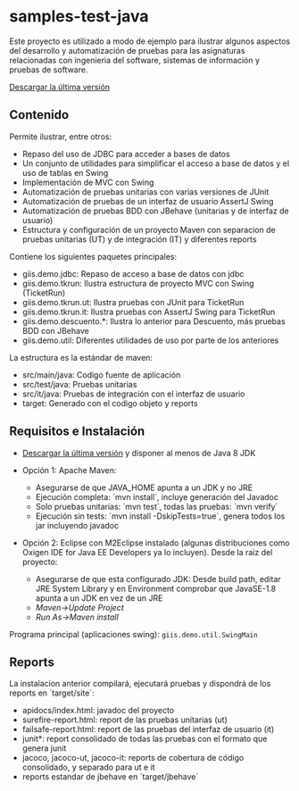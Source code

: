 # samples-test-java

Este proyecto es utilizado a modo de ejemplo para ilustrar algunos aspectos del desarrollo y automatización de pruebas para
las asignaturas relacionadas con ingenieria del software, sistemas de información y pruebas de software.

[Descargar la última versión](https://github.com/javiertuya/samples-test-java/releases)

## Contenido

Permite ilustrar, entre otros:
- Repaso del uso de JDBC para acceder a bases de datos
- Un conjunto de utilidades para simplificar el acceso a base de datos y el uso de tablas en Swing
- Implementación de MVC con Swing
- Automatización de pruebas unitarias con varias versiones de JUnit
- Automatización de pruebas de un interfaz de usuario AssertJ Swing
- Automatización de pruebas BDD con JBehave (unitarias y de interfaz de usuario)
- Estructura y configuración de un proyecto Maven 
  con separacion de pruebas unitarias (UT) y de integración (IT) y diferentes reports

Contiene los siguientes paquetes principales:
- giis.demo.jdbc: Repaso de acceso a base de datos con jdbc
- giis.demo.tkrun: Ilustra estructura de proyecto MVC con Swing (TicketRun)
- giis.demo.tkrun.ut: Ilustra pruebas con JUnit para TicketRun
- giis.demo.tkrun.it: Ilustra pruebas con AssertJ Swing para TicketRun
- giis.demo.descuento.*: Ilustra lo anterior para Descuento, más pruebas BDD con JBehave
- giis.demo.util: Diferentes utilidades de uso por parte de los anteriores

La estructura es la estándar de maven:
- src/main/java: Codigo fuente de aplicación
- src/test/java: Pruebas unitarias
- src/it/java: Pruebas de integración con el interfaz de usuario
- target: Generado con el codigo objeto y reports

## Requisitos e Instalación

- [Descargar la última versión](https://github.com/javiertuya/samples-test-java/releases) 
  y disponer al menos de Java 8 JDK

- Opción 1: Apache Maven:
  - Asegurarse de que JAVA_HOME apunta a un JDK y no JRE
  - Ejecución completa: ´mvn install´, incluye generación del Javadoc
  - Solo pruebas unitarias: ´mvn test´, todas las pruebas: ´mvn verify´
  - Ejecución sin tests: ´mvn install -DskipTests=true´, genera todos los jar incluyendo javadoc

- Opción 2: Eclipse con M2Eclipse instalado (algunas distribuciones como Oxigen IDE for Java EE Developers ya lo incluyen).
  Desde la raiz del proyecto:
  - Asegurarse de que esta configurado JDK: Desde build path, editar JRE System Library y en Environment
	comprobar que JavaSE-1.8 apunta a un JDK en vez de un JRE
  - *Maven->Update Project*
  - *Run As->Maven install*

Programa principal (aplicaciones swing): `giis.demo.util.SwingMain`

## Reports

La instalacion anterior compilará, ejecutará pruebas y dispondrá de los reports en ´target/site´:
- apidocs/index.html: javadoc del proyecto
- surefire-report.html: report de las pruebas unitarias (ut)
- failsafe-report.html: report de las pruebas del interfaz de usuario (it)
- junit*: report consolidado de todas las pruebas con el formato que genera junit
- jacoco, jacoco-ut, jacoco-it: reports de cobertura de código consolidado, y separado para ut e it
- reports estandar de jbehave en ´target/jbehave´
